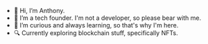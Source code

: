 - 👋 Hi, I’m Anthony.
- 👀 I’m a tech founder. I'm not a developer, so please bear with me.
- 🌱 I’m curious and always learning, so that's why I'm here.
- 🔍 Currently exploring blockchain stuff, specifically NFTs.

<!---
acitrano/acitrano is a ✨ special ✨ repository because its `README.md` (this file) appears on your GitHub profile.
You can click the Preview link to take a look at your changes.
--->
